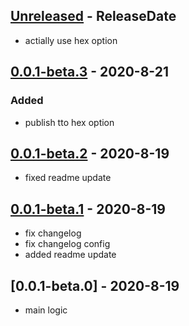 <!-- next-header -->

## [Unreleased] - ReleaseDate
- actially use hex option

## [0.0.1-beta.3] - 2020-8-21
### Added
- publish tto hex option

## [0.0.1-beta.2] - 2020-8-19
- fixed readme update

## [0.0.1-beta.1] - 2020-8-19
- fix changelog
- fix changelog config
- added readme update

## [0.0.1-beta.0] - 2020-8-19
- main logic

<!-- next-url -->
[Unreleased]: https://github.com/bulld0zer/elixir-version-release/compare/v0.0.1-beta.3...HEAD
[0.0.1-beta.3]: https://github.com/bulld0zer/elixir-version-release/compare/v0.0.1-beta.2...v0.0.1-beta.3
[0.0.1-beta.2]: https://github.com/bulld0zer/elixir-version-release/compare/v0.0.1-beta.1...v0.0.1-beta.2
[0.0.1-beta.1]: https://github.com/bulld0zer/elixir-version-release/compare/v0.0.1-beta.1...v0.0.1-beta.1
[0.0.1]: https://github.com/bulld0zer/elixir-version-release/compare/v0.0.1...v0.0.1-beta.0